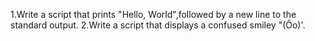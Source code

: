 1.Write a script that prints "Hello, World",followed by a new line to the standard output.
2.Write a script that displays a confused smiley "(Ôo)'.
